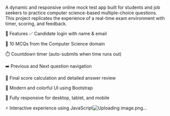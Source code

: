 A dynamic and responsive online mock test app built for students and job seekers to practice computer science-based multiple-choice questions. This project replicates the experience of a real-time exam environment with timer, scoring, and feedback.

🚀 Features
✅ Candidate login with name & email

🧠 10 MCQs from the Computer Science domain

⏱️ Countdown timer (auto-submits when time runs out)

➡️ Previous and Next question navigation

🎯 Final score calculation and detailed answer review

🎨 Modern and colorful UI using Bootstrap

📱 Fully responsive for desktop, tablet, and mobile

⚡ Interactive experience using JavaScript![Uploading image.png…]()
